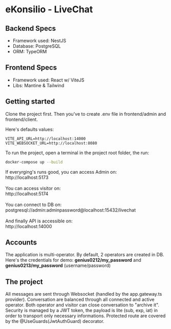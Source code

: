 # eKonsilio - LiveChat

## Backend Specs

- Framework used: NestJS
- Database: PostgreSQL
- ORM: TypeORM

## Frontend Specs

- Framework used: React w/ ViteJS
- Libs: Mantine & Tailwind

## Getting started

Clone the project first. Then you've to create .env file in frontend/admin and frontend/client.

Here's defaults values:
```env
VITE_API_URL=http://localhost:14000
VITE_WEBSOCKET_URL=http://localhost:8080
``` 

To run the project, open a terminal in the project root folder, the run:

```bash
docker-compose up --build
```

If everyrging's runs good, you can access Admin on: <br />
http://localhost:5173<br />
<br />
You can access visitor on: <br />
http://localhost:5174<br />
<br />
You can connect to DB on: <br />
postgresql://admin:adminpassword@localhost:15432/livechat<br />
<br />
And finally API is accessible on: <br />
http://localhost:14000<br />

## Accounts

The application is multi-operator. By default, 2 operators are created in DB. Here's the credentials for demo:
<b>genius0212/my_password</b> and <b>genius0213/my_password</b> (username/password)

## The project

All messages are sent through Websocket (handled by the app.gateway.ts provider). Conversation are balanced through all connected and active operator.
Both operator and visitor can close conversation to "archive it".
Security is managed by a JWT token, the payload is lite (sub, exp, iat) in order to transport only necessary informations. Protected route are covered by the @UseGuards(JwtAuthGuard) decorator.